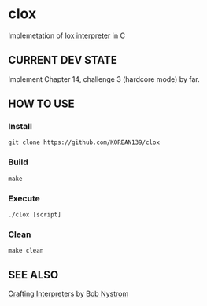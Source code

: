 # clox
Implemetation of [lox interpreter](http://www.craftinginterpreters.com/contents.html) in C

## CURRENT DEV STATE
Implement Chapter 14, challenge 3 (hardcore mode) by far.

## HOW TO USE

### Install
`git clone https://github.com/KOREAN139/clox`

### Build
`make`

### Execute
`./clox [script]`

### Clean
`make clean`

## SEE ALSO
[Crafting Interpreters](http://www.craftinginterpreters.com/contents.html) by [Bob Nystrom](https://github.com/munificent)
